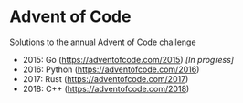 # Advent of Code
Solutions to the annual Advent of Code challenge
* 2015: Go (https://adventofcode.com/2015) *[In progress]*
* 2016: Python (https://adventofcode.com/2016)
* 2017: Rust (https://adventofcode.com/2017)
* 2018: C++ (https://adventofcode.com/2018)
